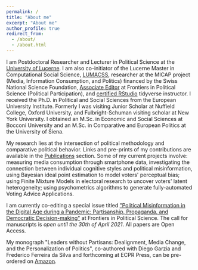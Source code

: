 ```yaml
---
permalink: /
title: "About me"
excerpt: "About me"
author_profile: true
redirect_from:
  - /about/
  - /about.html
---
```


I am Postdoctoral Researcher and Lecturer in Political Science at the [University of Lucerne](https://www.unilu.ch/en/faculties/faculty-of-humanities-and-social-sciences/institutes-departements-and-research-centres/department-of-political-science/staff/andrea-de-angelis-msc/). I am also co-initiator of the Lucerne Master in Computational Social Science, [LUMACSS](https://www.unilu.ch/en/study/study-programmes/masters-degrees/faculty-of-humanities-and-social-sciences/lucerne-master-in-computational-social-sciences-lumacss/), researcher at the MICAP project (Media, Information Consumption, and Politics) financed by the Swiss National Science Foundation, [Associate Editor](https://loop.frontiersin.org/people/892213/overview) at Frontiers in Political Science (Political Participation), and [certified RStudio](https://education.rstudio.com/trainers/) tidyverse instructor. I received the Ph.D. in Political and Social Sciences from the European University Institute. Formerly I was visiting Junior Scholar at Nuffield College, Oxford University, and Fulbright-Schuman visiting scholar at New York University. I obtained an M.Sc. in Economic and Social Sciences at Bocconi University and an M.Sc. in Comparative and European Politics at the University of Siena.

My research lies at the intersection of political methodology and comparative political behavior. Links and pre-prints of my contributions are available in the [Publications](https://deangelisa.github.io/publications/) section. Some of my current projects involve: measuring media consumption through smartphone data, investigating the connection between individual cognitive styles and political misinformation, using Bayesian ideal point estimation to model voters' perceptual bias; using Finite Mixture Models in electoral research to uncover voters' latent heterogeneity; using psychometrics algorithms to generate fully-automated Voting Advice Applications.

I am currently co-editing a special issue titled ["Political Misinformation in the Digital Age during a Pandemic: Partisanship, Propaganda, and Democratic Decision-making"](https://www.frontiersin.org/research-topics/16048/political-misinformation-in-the-digital-age-during-a-pandemic-partisanship-propaganda-and-democratic) at Frontiers in Political Science. The call for manuscripts is *open until the 30th of April 2021*. All papers are Open Access. 

My monograph "Leaders without Partisans: Dealignment, Media Change, and the Personalization of Politics", co-authored with Diego Garzia and Frederico Ferreira da Silva and forthcoming at ECPR Press, can be pre-ordered on [Amazon](https://www.amazon.com/Leaders-without-Partisans-Dealignment-Personalization/dp/1538156768).
